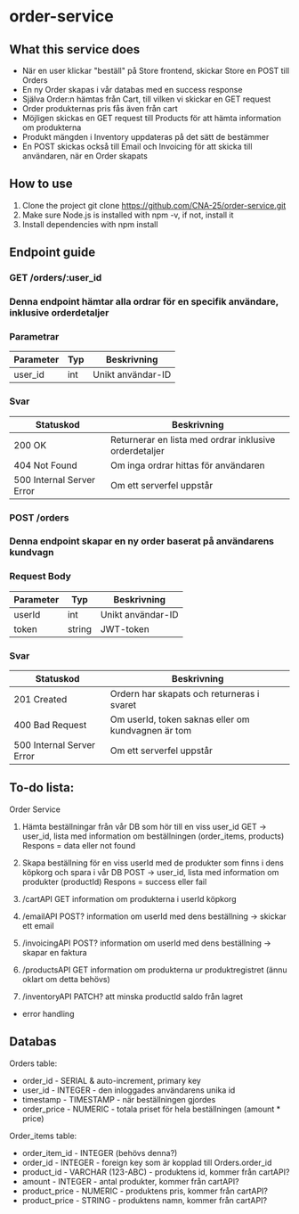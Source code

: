 # order-service

## What this service does
- När en user klickar "beställ" på Store frontend, skickar Store en POST till Orders
- En ny Order skapas i vår databas med en success response
- Själva Order:n hämtas från Cart, till vilken vi skickar en GET request
- Order produkternas pris fås även från cart
- Möjligen skickas en GET request till Products för att hämta information om produkterna
- Produkt mängden i Inventory uppdateras på det sätt de bestämmer
- En POST skickas också till Email och Invoicing för att skicka till användaren, när en Order skapats

## How to use
1. Clone the project git clone https://github.com/CNA-25/order-service.git
2. Make sure Node.js is installed with npm -v, if not, install it
3. Install dependencies with npm install

## Endpoint guide
### GET /orders/:user_id

### Denna endpoint hämtar alla ordrar för en specifik användare, inklusive orderdetaljer

### Parametrar
| Parameter | Typ | Beskrivning       | 
| --------- | --- | ----------------- |
| user_id   | int | Unikt användar-ID |

### Svar
| Statuskod                 | Beskrivning                                            | 
| ------------------------- | ------------------------------------------------------ |
| 200 OK                    | Returnerar en lista med ordrar inklusive orderdetaljer |
| 404 Not Found             | Om inga ordrar hittas för användaren                   |
| 500 Internal Server Error | Om ett serverfel uppstår                               |


### POST /orders

### Denna endpoint skapar en ny order baserat på användarens kundvagn

### Request Body
| Parameter | Typ    | Beskrivning       | 
| --------- | ------ | ----------------- |
| userId    | int    | Unikt användar-ID |
| token     | string | JWT-token         |

### Svar
| Statuskod                 | Beskrivning                                        | 
| ------------------------- | -------------------------------------------------- |
| 201 Created               | Ordern har skapats och returneras i svaret         |
| 400 Bad Request           | Om userId, token saknas eller om kundvagnen är tom |
| 500 Internal Server Error | Om ett serverfel uppstår                           |

## To-do lista:
Order Service

1.	Hämta beställningar från vår DB som hör till en viss user_id
GET -> user_id, lista med information om beställningen (order_items, products)
Respons = data eller not found

2.	Skapa beställning för en viss userId med de produkter som finns i dens köpkorg och spara i vår DB
POST -> user_id, lista med information om produkter (productId)
Respons = success eller fail

3.	/cartAPI
GET information om produkterna i userId köpkorg

4.	/emailAPI
POST? information om userId med dens beställning -> skickar ett email

5.	/invoicingAPI
POST? information om userId med dens beställning -> skapar en faktura

6.	/productsAPI
GET information om produkterna ur produktregistret (ännu oklart om detta behövs)

7.	/inventoryAPI
PATCH? att minska productId saldo från lagret

+ error handling

## Databas

Orders table:
- order_id - SERIAL & auto-increment, primary key
- user_id - INTEGER - den inloggades användarens unika id
- timestamp - TIMESTAMP - när beställningen gjordes
- order_price - NUMERIC - totala priset för hela beställningen (amount * price)

Order_items table:
- order_item_id - INTEGER (behövs denna?)
- order_id - INTEGER - foreign key som är kopplad till Orders.order_id
- product_id - VARCHAR (123-ABC) - produktens id, kommer från cartAPI?
- amount - INTEGER - antal produkter, kommer från cartAPI?
- product_price - NUMERIC - produktens pris, kommer från cartAPI?
- product_price - STRING - produktens namn, kommer från cartAPI?
